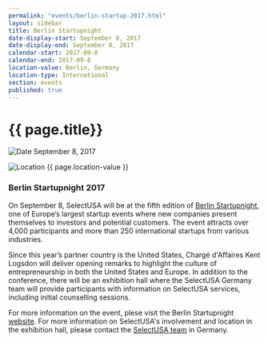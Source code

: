 ```yaml
---
permalink: "events/berlin-startup-2017.html"
layout: sidebar
title: Berlin Startupnight
date-display-start: September 8, 2017
date-display-end: September 8, 2017
calendar-start: 2017-09-8
calendar-end: 2017-09-8
location-value: Berlin, Germany
location-type: International
section: events
published: true
---
```


# {{ page.title}}

![Date](https://google.github.io/material-design-icons/action/svg/design/ic_event_24px.svg "Date") September 8, 2017

![Location](http://google.github.io/material-design-icons/social/svg/design/ic_location_city_24px.svg "Location") {{ page.location-value }}

### Berlin Startupnight 2017

On September 8, SelectUSA will be at the fifth edition of [Berlin Startupnight](http://www.startupnight.net/), one of Europe’s largest startup events where new companies present themselves to investors and potential customers. The event attracts over 4,000 participants and more than 250 international startups from various industries. 

Since this year’s partner country is the United States, Chargé d'Affaires Kent Logsdon will deliver opening remarks to highlight the culture of entrepreneurship in both the United States and Europe. In addition to the conference, there will be an exhibition hall where the SelectUSA Germany team will provide participants with information on SelectUSA services, including initial counselling sessions.

For more information on the event, plese visit the Berlin Startupnight [website](http://www.startupnight.net/). For more information on SelectUSA's involvement and location in the exhibition hall, please contact the [SelectUSA team](mailto:SelectUSA.Germany@trade.gov?Subject=Berlin%20Startupnight%20inquiry) in Germany.
